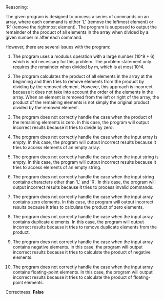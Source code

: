 Reasoning:

The given program is designed to process a series of commands on an array, where each command is either 'L' (remove the leftmost element) or 'R' (remove the rightmost element). The program is supposed to output the remainder of the product of all elements in the array when divided by a given number m after each command.

However, there are several issues with the program:

1. The program uses a modulus operation with a large number (10^9 + 6) which is not necessary for this problem. The problem statement only requires the remainder when divided by m, which is at most 10^4.

2. The program calculates the product of all elements in the array at the beginning and then tries to remove elements from the product by dividing by the removed element. However, this approach is incorrect because it does not take into account the order of the elements in the array. When an element is removed from the left or right of the array, the product of the remaining elements is not simply the original product divided by the removed element.

3. The program does not correctly handle the case when the product of the remaining elements is zero. In this case, the program will output incorrect results because it tries to divide by zero.

4. The program does not correctly handle the case when the input array is empty. In this case, the program will output incorrect results because it tries to access elements of an empty array.

5. The program does not correctly handle the case when the input string is empty. In this case, the program will output incorrect results because it tries to access elements of an empty string.

6. The program does not correctly handle the case when the input string contains characters other than 'L' and 'R'. In this case, the program will output incorrect results because it tries to process invalid commands.

7. The program does not correctly handle the case when the input array contains zero elements. In this case, the program will output incorrect results because it tries to calculate the product of zero elements.

8. The program does not correctly handle the case when the input array contains duplicate elements. In this case, the program will output incorrect results because it tries to remove duplicate elements from the product.

9. The program does not correctly handle the case when the input array contains negative elements. In this case, the program will output incorrect results because it tries to calculate the product of negative elements.

10. The program does not correctly handle the case when the input array contains floating-point elements. In this case, the program will output incorrect results because it tries to calculate the product of floating-point elements.

Correctness: **False**